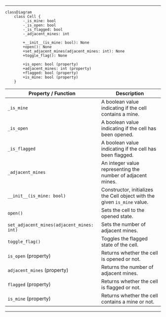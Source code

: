 
---
```mermaid
classDiagram
    class Cell {
        -_is_mine: bool
        -_is_open: bool
        -_is_flagged: bool
        -_adjacent_mines: int

        +__init__(is_mine: bool): None
        +open(): None
        +set_adjacent_mines(adjacent_mines: int): None
        +toggle_flag(): None

        +is_open: bool (property)
        +adjacent_mines: int (property)
        +flagged: bool (property)
        +is_mine: bool (property)
    }
```

| Property / Function | Description |
|---------------------|-------------|
| `_is_mine`          | A boolean value indicating if the cell contains a mine. |
| `_is_open`          | A boolean value indicating if the cell has been opened. |
| `_is_flagged`       | A boolean value indicating if the cell has been flagged. |
| `_adjacent_mines`   | An integer value representing the number of adjacent mines. |
| `__init__(is_mine: bool)` | Constructor, initializes the Cell object with the given `is_mine` value. |
| `open()`            | Sets the cell to the opened state. |
| `set_adjacent_mines(adjacent_mines: int)` | Sets the number of adjacent mines. |
| `toggle_flag()`     | Toggles the flagged state of the cell. |
| `is_open` (property) | Returns whether the cell is opened or not. |
| `adjacent_mines` (property) | Returns the number of adjacent mines. |
| `flagged` (property) | Returns whether the cell is flagged or not. |
| `is_mine` (property) | Returns whether the cell contains a mine or not. |

---